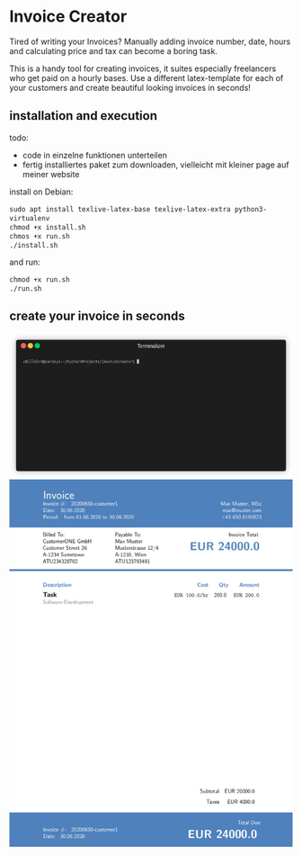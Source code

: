 # Invoice Creator

Tired of writing your Invoices? Manually adding invoice number, date, hours and calculating price and tax can become a boring task.

This is a handy tool for creating invoices, it suites especially freelancers who get paid on a hourly bases. Use a different latex-template for each of your customers and create beautiful looking invoices in seconds!


## installation and execution

todo:
- code in einzelne funktionen unterteilen
- fertig installiertes paket zum downloaden, vielleicht mit kleiner page auf meiner website


install on Debian:
```
sudo apt install texlive-latex-base texlive-latex-extra python3-virtualenv
chmod +x install.sh
chmos +x run.sh
./install.sh 
```

and run:
```
chmod +x run.sh
./run.sh
```


## create your invoice in seconds
![alt text](https://github.com/chillbirdo/InvoiceCreator/blob/master/demo.gif?raw=true)
![alt text](https://github.com/chillbirdo/InvoiceCreator/blob/master/image.jpg?raw=true)

